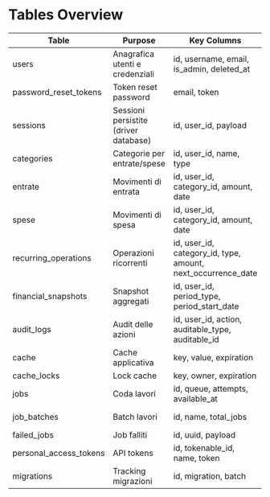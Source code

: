 # Tables Overview

| Table | Purpose | Key Columns | FKs | Indexes | Used by |
|-------|---------|-------------|-----|---------|---------|
| users | Anagrafica utenti e credenziali | id, username, email, is_admin, deleted_at | - | email unique, username unique | User module |
| password_reset_tokens | Token reset password | email, token | email→users.email | - | Auth scaffolding |
| sessions | Sessioni persistite (driver database) | id, user_id, payload | user_id→users.id | last_activity | Laravel session driver |
| categories | Categorie per entrate/spese | id, user_id, name, type | user_id→users.id | unique(user_id,name) | Category model/service |
| entrate | Movimenti di entrata | id, user_id, category_id, amount, date | user_id→users.id, category_id→categories.id | index(date), unique(user_id,date,description) | Entrata model/service |
| spese | Movimenti di spesa | id, user_id, category_id, amount, date | user_id→users.id, category_id→categories.id | index(date), unique(user_id,date,description) | Spesa model/service |
| recurring_operations | Operazioni ricorrenti | id, user_id, category_id, type, amount, next_occurrence_date | user_id→users.id, category_id→categories.id | index(next_occurrence_date), index(user_id,is_active) | RecurringOperation model/service |
| financial_snapshots | Snapshot aggregati | id, user_id, period_type, period_start_date | user_id→users.id | unique(user_id,period_type,period_start_date) | FinancialSnapshot model/service |
| audit_logs | Audit delle azioni | id, user_id, action, auditable_type, auditable_id | user_id→users.id | - | AuditLog model/service |
| cache | Cache applicativa | key, value, expiration | - | primary key(key) | Cache subsystem |
| cache_locks | Lock cache | key, owner, expiration | - | primary key(key) | Cache subsystem |
| jobs | Coda lavori | id, queue, attempts, available_at | - | queue index | Queue system |
| job_batches | Batch lavori | id, name, total_jobs | - | primary key(id) | Queue batch system |
| failed_jobs | Job falliti | id, uuid, payload | - | unique(uuid) | Queue system |
| personal_access_tokens | API tokens | id, tokenable_id, name, token | tokenable_id→users.id | index(token), unique(name,tokenable_id) | Sanctum |
| migrations | Tracking migrazioni | id, migration, batch | - | - | Framework |
